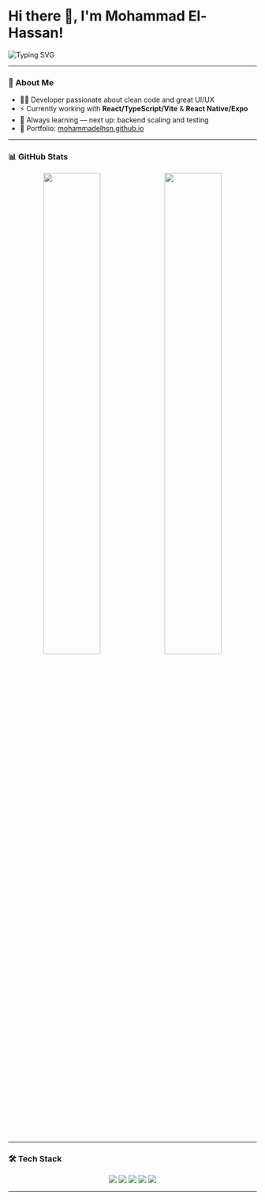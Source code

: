 <h1 align="left">Hi there 👋, I'm Mohammad El-Hassan!</h1>

<p>
  <img src="https://readme-typing-svg.demolab.com?font=Fira+Code&pause=1000&color=F2F2F2&center=true&vCenter=true&width=435&lines=Software+Developer;React+%2F+TypeScript+Enthusiast;Full-Stack+Learner;Always+Learning+Something+New" alt="Typing SVG" />
</p>

---

### 🧠 About Me

- 👨‍💻 Developer passionate about clean code and great UI/UX  
- ⚡ Currently working with **React/TypeScript/Vite** & **React Native/Expo**  
- 🌱 Always learning — next up: backend scaling and testing  
- 🔗 Portfolio: [mohammadelhsn.github.io](https://mohammadelhsn.github.io)  

---

### 📊 GitHub Stats

<p align="center">
  <img src="https://github-readme-stats.vercel.app/api?username=mohammadelhsn&show_icons=true&theme=dark&hide_border=true&custom_title=My%20GitHub%20Stats" width="48%" height="50%" />
  <img src="https://github-readme-stats.vercel.app/api/top-langs/?username=mohammadelhsn&layout=compact&theme=dark&hide_border=true" width="48%" height="50%" />
</p>

---

### 🛠️ Tech Stack

<p align="center">
  <img src="https://img.shields.io/badge/React-20232A?style=for-the-badge&logo=react&logoColor=61DAFB"/>
  <img src="https://img.shields.io/badge/TypeScript-007acc?style=for-the-badge&logo=typescript&logoColor=white"/>
  <img src="https://img.shields.io/badge/Vite-646CFF?style=for-the-badge&logo=vite&logoColor=FFD62E"/>
  <img src="https://img.shields.io/badge/React_Native-20232A?style=for-the-badge&logo=react&logoColor=61DAFB"/>
  <img src="https://img.shields.io/badge/Expo-000020?style=for-the-badge&logo=expo&logoColor=white"/>
</p>

---
